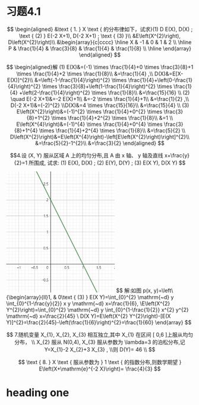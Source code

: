 # 习题4.1

$$
\begin{aligned}
&\text { 1. } X \text { 的分布律如下，试求}(1) D E(X), D(X) ; \text { (2) } E(-2 X+1), D(-2 X+1) ; \text { (3) }\\
&E\left(X^{2}\right), D\left(X^{2}\right)\\
&\begin{array}{c|cccc}
\hline X & -1 & 0 & 1 & 2 \\
\hline P & \frac{1}{4} & \frac{3}{8} & \frac{1}{4} & \frac{1}{8} \\
\hline
\end{array}
\end{aligned}
$$

$$
\begin{aligned}解  (1) E(X)&=(-1) \times \frac{1}{4}+0 \times \frac{3}{8}+1 \times \frac{1}{4}+2 \times \frac{1}{8}\\
&=\frac{1}{4} ,\\
 D(X)&=E[X-E(X)]^{2}\\
 &=\left(-1-\frac{1}{4}\right)^{2} \times \frac{1}{4}+\left(0-\frac{1}{4}\right)^{2} \times \frac{3}{8}+\left(1-\frac{1}{4}\right)^{2} \times \frac{1}{4} 
 +\left(2-\frac{1}{4}\right)^{2} \times \frac{1}{8}\\
 &=\frac{15}{16} \\
(2)  \quad E(-2 X+1)&=-2 E(X)+1\\
&=-2 \times \frac{1}{4}+1\\
&=\frac{1}{2} ,\\
 D(-2 X+1)&=(-2)^{2} \\D(X)&=4 \times \frac{15}{16}\\
 &=\frac{15}{4} \\
(3)  E\left(X^{2}\right)&=(-1)^{2} \times \frac{1}{4}+0^{2} \times \frac{3}{8}+1^{2} \times \frac{1}{4}+2^{2} \times \frac{1}{8}\\
&=1 \\
 E\left(X^{4}\right)&=(-1)^{4} \times \frac{1}{4}+0^{4} \times \frac{3}{8}+1^{4} \times \frac{1}{4}+2^{4} \times \frac{1}{8}\\
 &=\frac{5}{2} \\
 D\left(X^{2}\right)&=E\left(X^{4}\right)-\left[E\left(X^{2}\right)\right]^{2}\\
 &=\frac{5}{2}-1^{2}\\
 &=\frac{3}{2} 
 \end{aligned}
$$

$$4.设  (X, Y)  服从区域  A  上的均匀分布,且  A  由  x  轴、  y  轴及直线  x+\frac{y}{2}=1  所围成, 试求: (1)  E(X), D(X) ;  (2)  E(Y), D(Y) ; (3)  E(X Y), D(X Y) $$

<img src="image/image-20210618211611308.png" alt="image-20210618211611308" style="zoom: 67%;" />
$$
解:如图 p(x, y)=\left\{\begin{array}{ll}1, & 0<x<1,0<y<2-2 x, \\ 0, & \text { 其他 },\end{array}\right. 
\\则
(1)  p_{X}(x)=\left\{\begin{array}{c}\int_{0}^{2-2 x} 1 \mathrm{~d} y=2-2 x, \quad 0<x<1, \\ 0, & \text { 其他. } \end{array}\right. \\
\\ E(X)=\int_{-\infty}^{+\infty} x p_{X}(x) \mathrm{d} x=\int_{0}^{1} x(2-2 x) \mathrm{d} x=\frac{1}{3} \\ E\left(X^{2}\right)=\int_{0}^{1} x^{2}(2-2 x) \mathrm{d} x=\frac{1}{6}, \\ D(X)=E\left(X^{2}\right)-[E(X)]^{2}=\frac{1}{6}-\frac{1}{9}=\frac{1}{18}
\\(2)  E(Y)=\int_{-\infty}^{+\infty} \int_{-\infty}^{+\infty} y p(x, y) \mathrm{d} x \mathrm{~d} y=\int_{0}^{2} \mathrm{~d} y \int_{0}^{1-\frac{1}{2}} y \mathrm{~d} x=\frac{2}{3} \\
D(Y)=\int_{-\infty}^{+\infty} \int_{-\infty}^{+\infty}(y-E(Y))^{2} p(x, y) \mathrm{d} x \mathrm{~d} y \\
=\int_{0}^{2} \mathrm{~d} y \int_{0}^{1-\frac{1}{2}}\left(y-\frac{2}{3}\right)^{2} \mathrm{~d} x=\frac{2}{9} \\
\begin{array}{l}

\text { (3) } E(X Y)=\int_{0}^{2} \mathrm{~d} y \int_{0}^{1-\frac{y}{2}} x y \mathrm{~d} x=\frac{1}{6}, \\E\left(X^{2} Y^{2}\right)=\int_{0}^{2} \mathrm{~d} y \int_{0}^{1-\frac{1}{2}} x^{2} y^{2} \mathrm{~d} x=\frac{2}{45} \\
D(X Y)=E\left(X^{2} Y^{2}\right)-[E(X Y)]^{2}=\frac{2}{45}-\left(\frac{1}{6}\right)^{2}=\frac{1}{60}
\end{array}
$$

$$
7.随机变量  X_{1}, X_{2}, X_{3}  相互独立,其中  X_{1}  在区间 [ 0,6 ]上服从均匀分布， \\ X_{2}  服从  N(0,4), X_{3}  服从参数为  \lambda=3  的泊松分布,记  Y=X_{1}-2 X_{2}+3 X_{3} , \\则  D(Y)= 46 \\
$$



$$
\text { 8. } X \text { 服从参数为 } 1 \text { 的指数分布,则数学期望 } E\left(X+\mathrm{e}^{-2 X}\right)= \frac{4}{3}
$$




# heading one